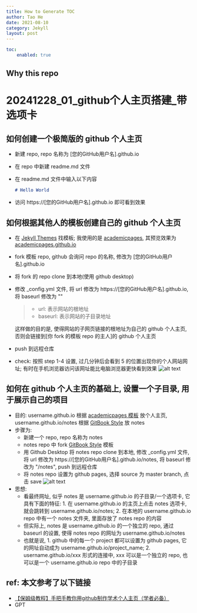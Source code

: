 ```yaml
---
title: How to Generate TOC
author: Tao He
date: 2021-08-10
category: Jekyll
layout: post
---
```


```yaml
toc:
    enabled: true
```

Why this repo
-------------



# 20241228_01_github个人主页搭建_带选项卡

## 如何创建一个极简版的 github 个人主页

- 新建 repo, repo 名称为 [您的GitHub用户名].github.io
- 在 repo 中新建 readme.md 文件
- 在 readme.md 文件中输入以下内容

  ```markdown
  # Hello World
  ```

- 访问 https://[您的GitHub用户名].github.io 即可看到效果

## 如何根据其他人的模板创建自己的 github 个人主页

- 在 [Jekyll Themes](https://www.bing.com/search?q=jekyll+theme&form=ANNTH1&refig=E2119464A82D4812AA25ADA3F678D8BC&pc=DCTS&pqlth=0&assgl=12&sgcn=jekyll+theme&qs=HS&smvpcn=0&swbcn=10&sc=10-0&sp=1&ghc=0&cvid=E2119464A82D4812AA25ADA3F678D8BC&clckatsg=1&hsmssg=0) 找模板; 我使用的是 [academicpages](https://github.com/academicpages/academicpages.github.io), 其预览效果为 [academicpages.github.io](https://academicpages.github.io/)
- fork 模板 repo, github 会询问 repo 的名称, 修改为 [您的GitHub用户名].github.io
- 将 fork 的 repo clone 到本地(使用 github desktop)
- 修改 _config.yml 文件, 将 url 修改为 https://[您的GitHub用户名].github.io, 将 baseurl 修改为 ""
  
  > - url: 表示网站的根地址
  > - baseurl: 表示网站的子目录地址

  这样做的目的是, 使得网站的子网页链接的根地址为自己的 github 个人主页, 否则会链接到[你 fork 的模板 repo 的主人]的 github 个人主页
- push 到远程仓库
- check: 按照 step 1-4 设置, 过几分钟后会看到 5 的位置出现你的个人网站网址; 有时在手机浏览器访问该网址能比电脑浏览器更快看到效果
  ![alt text](image-26.png)


## 如何在 github 个人主页的基础上, 设置一个子目录, 用于展示自己的项目

- 目的: username.github.io 根据 [academicpages 模板](https://academicpages.github.io/) 放个人主页, username.github.io/notes 根据 [GitBook Style](https://sighingnow.github.io/jekyll-gitbook) 放 notes
- 步骤为:
  - 新建一个 repo, repo 名称为 notes
  - notes repo 中 fork [GitBook Style](https://sighingnow.github.io/jekyll-gitbook) 模板
  - 用 Github Desktop 将 notes repo clone 到本地, 修改 _config.yml 文件, 将 url 修改为 https://[您的GitHub用户名].github.io/notes, 将 baseurl 修改为 "/notes", push 到远程仓库
  - 将 notes repo 设置为 github pages, 选择 source 为 master branch, 点击 save
    ![alt text](image-27.png)
- 思想:
  - 看最终网址, 似乎 notes 是 username.github.io 的子目录/一个选项卡, 它具有下面的特征: 1. 在 username.github.io 的主页上点击 notes 选项卡, 就会跳转到 username.github.io/notes; 2. 在本地的 username.github.io repo 中有一个 notes 文件夹, 里面存放了 notes repo 的内容
  - 但实际上, notes 是 username.github.io 的一个独立的 repo, 通过 baseurl 的设置, 使得 notes repo 的网址为 username.github.io/notes
  - 也就是说, 1. github 中的每一个 project 都可以设置为 github pages, 它的网址自动成为 username.github.io/project_name; 2. username.github.io/xxx 形式的连接中, xxx 可以是一个独立的 repo, 也可以是一个 username.github.io repo 中的子目录

## ref: 本文参考了以下链接

- [【保姆级教程】手把手教你用github制作学术个人主页（学者必备）](https://blog.csdn.net/qd1813100174/article/details/128604858)
- GPT


[1]: https://github.com/allejo/jekyll-toc
